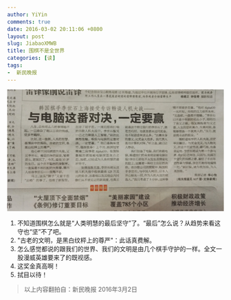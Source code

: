 ```yaml
---
author: YiYin
comments: true
date: 2016-03-02 20:11:06 +0800
layout: post
slug: JiabaoXMWB
title: 围棋不是全世界
categories: [读]
tags:
-  新民晚报
---
```

![](/public/images/newspaper/weiqi.jpg)
 
1. 不知道围棋怎么就是“人类明慧的最后坚守”了。“最后”怎么说？从趋势来看这守也“坚”不了吧。
2. "古老的文明，是黑白纹枰上的尊严"：此话真费解。
3. 怎么感觉都说的跟我们的世界、我们的文明是由几个棋手守护的一样。全文一股漫威英雄要来了的既视感。
4. 这奖金真高啊！
5. 拭目以待！

<div class="quote"> <blockquote>
    	以上内容翻拍自：新民晚报 2016年3月2日</a>
    </blockquote>
</div>